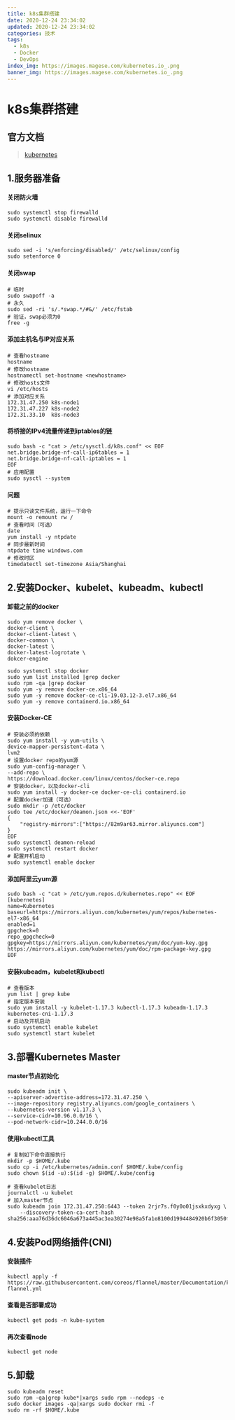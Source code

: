```yaml
---
title: k8s集群搭建
date: 2020-12-24 23:34:02
updated: 2020-12-24 23:34:02
categories: 技术
tags: 
  - k8s
  - Docker
  - DevOps
index_img: https://images.magese.com/kubernetes.io_.png
banner_img: https://images.magese.com/kubernetes.io_.png
---
```



# k8s集群搭建

## 官方文档
> [kubernetes](https://kubernetes.io/)

## 1.服务器准备

#### 关闭防火墙

```shell
sudo systemctl stop firewalld
sudo systemctl disable firewalld
```

#### 关闭selinux

```shell
sudo sed -i 's/enforcing/disabled/' /etc/selinux/config
sudo setenforce 0
```

#### 关闭swap

```shell
# 临时
sudo swapoff -a
# 永久
sudo sed -ri 's/.*swap.*/#&/' /etc/fstab
# 验证，swap必须为0
free -g
```

#### 添加主机名与IP对应关系

```shell
# 查看hostname
hostname
# 修改hostname
hostnamectl set-hostname <newhostname>
# 修改hosts文件
vi /etc/hosts
# 添加对应关系
172.31.47.250 k8s-node1
172.31.47.227 k8s-node2
172.31.33.10  k8s-node3
```

#### 将桥接的IPv4流量传递到iptables的链

```shell
sudo bash -c "cat > /etc/sysctl.d/k8s.conf" << EOF
net.bridge.bridge-nf-call-ip6tables = 1
net.bridge.bridge-nf-call-iptables = 1
EOF
# 应用配置
sudo sysctl --system
```

#### 问题

```shell
# 提示只读文件系统，运行一下命令
mount -o remount rw /
# 查看时间（可选）
date
yum install -y ntpdate
# 同步最新时间
ntpdate time windows.com
# 修改时区
timedatectl set-timezone Asia/Shanghai
```

## 2.安装Docker、kubelet、kubeadm、kubectl

#### 卸载之前的docker

```shell
sudo yum remove docker \
docker-client \
docker-client-latest \
docker-common \
docker-latest \
docker-latest-logrotate \
dokcer-engine

sudo systemctl stop docker
sudo yum list installed |grep docker
sudo rpm -qa |grep docker
sudo yum -y remove docker-ce.x86_64
sudo yum -y remove docker-ce-cli-19.03.12-3.el7.x86_64
sudo yum -y remove containerd.io.x86_64
```

#### 安装Docker-CE

```shell
# 安装必须的依赖
sudo yum install -y yum-utils \
device-mapper-persistent-data \
lvm2
# 设置docker repo的yum源
sudo yum-config-manager \
--add-repo \
https://download.docker.com/linux/centos/docker-ce.repo
# 安装docker，以及docker-cli
sudo yum install -y docker-ce docker-ce-cli containerd.io
# 配置docker加速（可选）
sudo mkdir -p /etc/docker
sudo tee /etc/docker/deamon.json <<-'EOF'
{
	"registry-mirrors":["https://82m9ar63.mirror.aliyuncs.com"]
}
EOF
sudo systemctl deamon-reload
sudo systemctl restart docker
# 配置开机启动
sudo systemctl enable docker
```

#### 添加阿里云yum源

```shell
sudo bash -c "cat > /etc/yum.repos.d/kubernetes.repo" << EOF
[kubernetes]
name=Kubernetes
baseurl=https://mirrors.aliyun.com/kubernetes/yum/repos/kubernetes-el7-x86_64
enabled=1
gpgcheck=0
repo_gpgcheck=0
gpgkey=https://mirrors.aliyun.com/kubernetes/yum/doc/yum-key.gpg
https://mirrors.aliyun.com/kubernetes/yum/doc/rpm-package-key.gpg
EOF
```

#### 安装kubeadm，kubelet和kubectl

```shell
# 查看版本
yum list | grep kube
# 指定版本安装
sudo yum install -y kubelet-1.17.3 kubectl-1.17.3 kubeadm-1.17.3 kubernetes-cni-1.17.3
# 启动及开机启动
sudo systemctl enable kubelet
sudo systemctl start kubelet
```

## 3.部署Kubernetes Master

#### master节点初始化

```
sudo kubeadm init \
--apiserver-advertise-address=172.31.47.250 \
--image-repository registry.aliyuncs.com/google_containers \
--kubernetes-version v1.17.3 \
--service-cidr=10.96.0.0/16 \
--pod-network-cidr=10.244.0.0/16
```

#### 使用kubectl工具

```shell
# 复制如下命令直接执行
mkdir -p $HOME/.kube
sudo cp -i /etc/kubernetes/admin.conf $HOME/.kube/config
sudo chown $(id -u):$(id -g) $HOME/.kube/config
```

```shell
# 查看kubelet日志
journalctl -u kubelet
# 加入master节点
sudo kubeadm join 172.31.47.250:6443 --token 2rjr7s.f0y0o01jsxkxdyxg \
    --discovery-token-ca-cert-hash sha256:aaa76d36dc6046a673a445ac3ea30274e98a5fa1e8100d1994484920b6f3050f
```

## 4.安装Pod网络插件(CNI)

#### 安装插件

```shell
kubectl apply -f https://raw.githubusercontent.com/coreos/flannel/master/Documentation/kube-flannel.yml
```

#### 查看是否部署成功

```shell
kubectl get pods -n kube-system
```

#### 再次查看node

```shell
kubectl get node
```



## 5.卸载

```
sudo kubeadm reset
sudo rpm -qa|grep kube*|xargs sudo rpm --nodeps -e
sudo docker images -qa|xargs sudo docker rmi -f
sudo rm -rf $HOME/.kube
```





